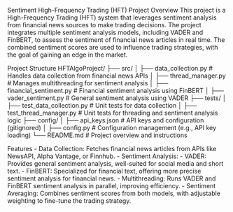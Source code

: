 Sentiment High-Frequency Trading (HFT) Project
Overview
This project is a High-Frequency Trading (HFT) system that leverages sentiment analysis from financial news sources to make trading decisions. The project integrates multiple sentiment analysis models, including VADER and FinBERT, to assess the sentiment of financial news articles in real time. The combined sentiment scores are used to influence trading strategies, with the goal of gaining an edge in the market.

Project Structure
HFTAlgoProject/
├── src/
│   ├── data_collection.py       # Handles data collection from financial news APIs
│   ├── thread_manager.py        # Manages multithreading for sentiment analysis
│   ├── financial_sentiment.py   # Financial sentiment analysis using FinBERT
│   ├── vader_sentiment.py       # General sentiment analysis using VADER
├── tests/
│   ├── test_data_collection.py  # Unit tests for data collection
│   ├── test_thread_manager.py   # Unit tests for threading and sentiment analysis logic
├── config/
│   ├── api_keys.json            # API keys and configuration (gitignored)
│   ├── config.py                # Configuration management (e.g., API key loading)
└── README.md                    # Project overview and instructions

Features
    - Data Collection: Fetches financial news articles from APIs like NewsAPI, Alpha Vantage, or Finnhub.
    - Sentiment Analysis:
        - VADER: Provides general sentiment analysis, well-suited for social media and short text.
        - FinBERT: Specialized for financial text, offering more precise sentiment analysis for financial news.
    - Multithreading: Runs VADER and FinBERT sentiment analysis in parallel, improving efficiency.
    - Sentiment Averaging: Combines sentiment scores from both models, with adjustable weighting to fine-tune the trading strategy.
